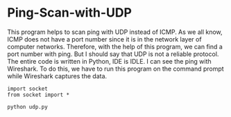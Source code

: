# Ping-Scan-with-UDP
This program helps to scan ping with UDP instead of ICMP. As we all know, ICMP does not have a port number since it is in the network layer of computer networks. Therefore, with the help of this program, we can find a port number with ping. But I should say that UDP is not a reliable protocol. The entire code is written in Python, IDE is IDLE. I can see the ping with Wireshark. To do this, we have to run this program on the command prompt while Wireshark captures the data.


```
import socket
from socket import *
```


```
python udp.py
```
